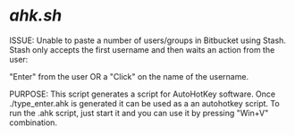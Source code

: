 # *ahk.sh*

 ISSUE: Unable to paste a number of users/groups in Bitbucket using Stash. Stash only accepts the first username and then waits an action from the user:

 "Enter" from the user 
OR 
 a "Click" on the name of the username.

 PURPOSE: This script generates a script for AutoHotKey software. Once ./type_enter.ahk is generated it can be used as a an autohotkey script.
 To run the .ahk script, just start it and you can use it by pressing "Win+V" combination.
